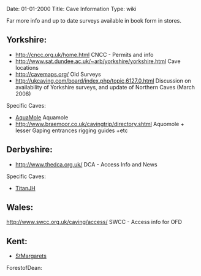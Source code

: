 Date: 01-01-2000
Title: Cave Information
Type: wiki

Far more info and up to date surveys available in book form in stores.

Yorkshire:
----------

-   <http://cncc.org.uk/home.html> CNCC - Permits and info
-   <http://www.sat.dundee.ac.uk/~arb/yorkshire/yorkshire.html> Cave
    locations
-   <http://cavemaps.org/> Old Surveys
-   <http://ukcaving.com/board/index.php/topic,6127.0.html> Discussion
    on availability of Yorkshire surveys, and update of Northern Caves
    (March 2008)

Specific Caves:

-   [AquaMole](https://union.ic.ac.uk/rcc/caving/old/wiki/edit.php?n=Main.AquaMole)
    Aquamole
-   <http://www.braemoor.co.uk/cavingtrip/directory.shtml> Aquomole +
    lesser Gaping entrances rigging guides +etc





Derbyshire:
-----------

-   <http://www.thedca.org.uk/> DCA - Access Info and News

Specific Caves:

-   [TitanJH](https://union.ic.ac.uk/rcc/caving/old/wiki/edit.php?n=Main.TitanJH)





Wales:
------

<http://www.swcc.org.uk/caving/access/> SWCC - Access info for OFD





Kent:
-----

-   [StMargarets](https://union.ic.ac.uk/rcc/caving/old/wiki/edit.php?n=Main.StMargarets)

ForestofDean:
